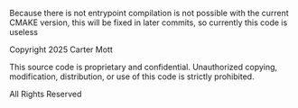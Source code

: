 Because there is not entrypoint compilation is not possible with the current CMAKE version, this will be fixed in later commits, so currently this code is useless

Copyright 2025 Carter Mott

This source code is proprietary and confidential. Unauthorized copying, modification, distribution, or use of this code is strictly prohibited.

All Rights Reserved
